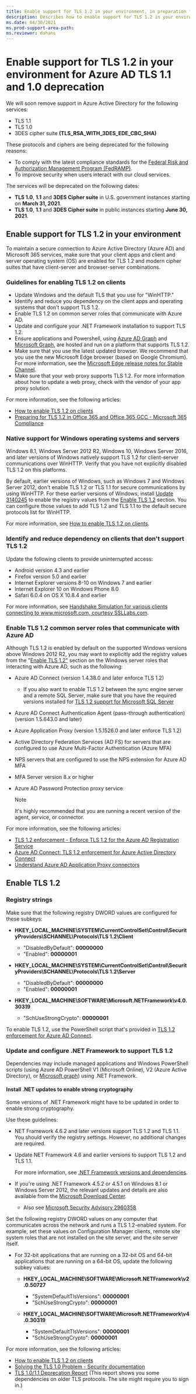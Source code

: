 ```yaml
---
title: Enable support for TLS 1.2 in your environment, in preparation for upcoming Azure AD TLS 1.0/1.1 deprecation
description: Describes how to enable support for TLS 1.2 in your environment, in preparation for upcoming Azure AD TLS 1.0/1.1 deprecation.
ms.date: 04/30/2021
ms.prod-support-area-path: 
ms.reviewer: dahans
---
```

# Enable support for TLS 1.2 in your environment for Azure AD TLS 1.1 and 1.0 deprecation

We will soon remove support in Azure Active Directory for the following services:

- TLS 1.1
- TLS 1.0
- 3DES cipher suite **(TLS_RSA_WITH_3DES_EDE_CBC_SHA)**

These protocols and ciphers are being deprecated for the following reasons:

- To comply with the latest compliance standards for the [Federal Risk and Authorization Management Program (FedRAMP)](https://www.fedramp.gov/).
- To improve security when users interact with our cloud services.

The services will be deprecated on the following dates:

- **TLS 1.0**, **1.1** and **3DES Cipher suite** in U.S. government instances starting on **March 31, 2021**.
- **TLS 1.0**, **1.1** and **3DES Cipher suite** in public instances starting **June 30, 2021**.

## Enable support for TLS 1.2 in your environment

To maintain a secure connection to Azure Active Directory (Azure AD) and Microsoft 365 services, make sure that your client apps and client and server operating system (OS) are enabled for TLS 1.2 and modern cipher suites that have client-server and browser-server combinations.

### Guidelines for enabling TLS 1.2 on clients

- Update Windows and the default TLS that you use for "WinHTTP."
- Identify and reduce you dependency on the client apps and operating systems that don’t support TLS 1.2.
- Enable TLS 1.2 on common server roles that communicate with Azure AD.
- Update and configure your .NET Framework installation to support TLS 1.2.
- Ensure applications and Powershell, using [Azure AD Graph](https://graph.windows.net) and [Microsoft Graph](https://graph.microsoft.com), are hosted and run on a platform that supports TLS 1.2.
- Make sure that you use the latest updated browser. We recommend that you use the new Microsoft Edge browser (based on Google Chromium). For more information, see the [Microsoft Edge release notes for Stable Channel](/deployedge/microsoft-edge-relnote-stable-channel).
- Make sure that your web proxy supports TLS 1.2. For more information about how to update a web proxy, check with the vendor of your app proxy solution.

For more information, see the following articles:

- [How to enable TLS 1.2 on clients](/mem/configmgr/core/plan-design/security/enable-tls-1-2-client)
- [Preparing for TLS 1.2 in Office 365 and Office 365 GCC - Microsoft 365 Compliance](/microsoft-365/compliance/prepare-tls-1.2-in-office-365)

### Native support for Windows operating systems and servers

Windows 8.1, Windows Server 2012 R2, Windows 10, Windows Server 2016, and later versions of Windows natively support TLS 1.2 for client-server communications over WinHTTP. Verify that you have not explicitly disabled TLS 1.2 on this platforms.

By default, earlier versions of Windows, such as Windows 7 and Windows Server 2012, don't enable TLS 1.2 or TLS 1.1 for secure communications by using WinHTTP. For these earlier versions of Windows, install [Update 3140245](https://support.microsoft.com/help/3140245) to enable the registry values from the [Enable TLS 1.2](#enable-tls-12) section. You can configure those values to add TLS 1.2 and TLS 1.1 to the default secure protocols list for WinHTTP.

For more information, see [How to enable TLS 1.2 on clients](/mem/configmgr/core/plan-design/security/enable-tls-1-2-client).

### Identify and reduce dependency on clients that don't support TLS 1.2

Update the following clients to provide uninterrupted access:

- Android version 4.3 and earlier
- Firefox version 5.0 and earlier
- Internet Explorer versions 8-10 on Windows 7 and earlier
- Internet Explorer 10 on Windows Phone 8.0
- Safari 6.0.4 on OS X 10.8.4 and earlier

For more information, see [Handshake Simulation for various clients connecting to www.microsoft.com, courtesy SSLLabs.com](/security/engineering/solving-tls1-problem#appendix-a-handshake-simulation).

### Enable TLS 1.2 common server roles that communicate with Azure AD

Although TLS 1.2 is enabled by default on the supported Windows versions above Windows 2012 R2, you may want to explicitly add the registry values from the "[Enable TLS 1.2"](#enable-tls-12) section on the Windows server roles that interacting with Azure AD, such as the following:

- Azure AD Connect (version 1.4.38.0 and later enforce TLS 1.2)
  - If you also want to enable TLS 1.2 between the sync engine server and a remote SQL Server, make sure that you have the required versions installed for [TLS 1.2 support for Microsoft SQL Server](https://support.microsoft.com/topic/kb3135244-tls-1-2-support-for-microsoft-sql-server-e4472ef8-90a9-13c1-e4d8-44aad198cdbe)
- Azure AD Connect Authentication Agent (pass-through authentication) (version 1.5.643.0 and later)
- Azure Application Proxy (version 1.5.1526.0 and later enforce TLS 1.2)
- Active Directory Federation Services (AD FS) for servers that are configured to use Azure Multi-Factor Authentication (Azure MFA)
- NPS servers that are configured to use the NPS extension for Azure AD MFA
- MFA Server version 8.x or higher
- Azure AD Password Protection proxy service

  > [!NOTE]
  > It's highly recommended that you are running a recent version of the agent, service, or connector.

For more information, see the following articles:

- [TLS 1.2 enforcement - Enforce TLS 1.2 for the Azure AD Registration Service](/azure/active-directory/devices/reference-device-registration-tls-1-2)
- [Azure AD Connect: TLS 1.2 enforcement for Azure Active Directory Connect](/azure/active-directory/hybrid/reference-connect-tls-enforcement)
- [Understand Azure AD Application Proxy connectors](/azure/active-directory/manage-apps/application-proxy-connectors#requirements-and-deployment)

## Enable TLS 1.2

### Registry strings

Make sure that the following registry DWORD values are configured for these subkeys:

- **HKEY_LOCAL_MACHINE\SYSTEM\CurrentControlSet\Control\SecurityProviders\SCHANNEL\Protocols\TLS 1.2\Client**

  - "DisabledByDefault": **00000000**
  - "Enabled": **00000001**
- **HKEY_LOCAL_MACHINE\SYSTEM\CurrentControlSet\Control\SecurityProviders\SCHANNEL\Protocols\TLS 1.2\Server**

  - "DisabledByDefault": **00000000**
  - "Enabled": **00000001**
- **HKEY_LOCAL_MACHINE\SOFTWARE\Microsoft.NETFramework\v4.0.30319**
  - "SchUseStrongCrypto": **00000001**

To enable TLS 1.2, use the PowerShell script that's provided in [TLS 1.2 enforcement for Azure AD Connect](/azure/active-directory/hybrid/reference-connect-tls-enforcement).

### Update and configure .NET Framework to support TLS 1.2

Dependencies may include managed applications and Windows PowerShell scripts (using Azure AD PowerShell V1 (Microsoft Online), V2 (Azure Active Directory), or [Microsoft graph](https://graph.microsoft.com)) using .NET Framework.

#### Install .NET updates to enable strong cryptography

Some versions of .NET Framework might have to be updated in order to enable strong cryptography.

Use these guidelines:

- NET Framework 4.6.2 and later versions support TLS 1.2 and TLS 1.1. You should verify the registry settings. However, no additional changes are required.

- Update NET Framework 4.6 and earlier versions to support TLS 1.2 and TLS 1.1.

  For more information, see [.NET Framework versions and dependencies](/dotnet/framework/migration-guide/versions-and-dependencies).

- If you're using .NET Framework 4.5.2 or 4.5.1 on Windows 8.1 or Windows Server 2012, the relevant updates and details are also available from the [Microsoft Download Center](https://www.microsoft.com/download/details.aspx?id=42883).

  - Also see [Microsoft Security Advisory 2960358](/security-updates/SecurityAdvisories/2015/2960358)

Set the following registry DWORD values  on any computer that communicates across the network and runs a TLS 1.2-enabled system. For example, set these values on Configuration Manager clients, remote site system roles that are not installed on the site server, and the site server itself.

- For 32-bit applications that are running on a 32-bit OS and 64-bit applications that are running on a 64-bit OS, update the following subkey values:

  - **HKEY_LOCAL_MACHINE\SOFTWARE\Microsoft\.NETFramework\v2.0.50727**

    - "SystemDefaultTlsVersions": **00000001**
    - "SchUseStrongCrypto": **00000001**
  
  - **HKEY_LOCAL_MACHINE\SOFTWARE\Microsoft\.NETFramework\v4.0.30319**

    - "SystemDefaultTlsVersions": **00000001**
    - "SchUseStrongCrypto": **00000001**

For more information, see the following articles:

- [How to enable TLS 1.2 on clients](/mem/configmgr/core/plan-design/security/enable-tls-1-2-client)
- [Solving the TLS 1.0 Problem - Security documentation](/security/engineering/solving-tls1-problem)
- [TLS 1.0/1.1 Deprecation Report](https://servicetrust.microsoft.com/AdminPage/TlsDeprecationReport/Download) (This report shows you some dependencies on older TLS protocols. The site might require you to sign in.)
